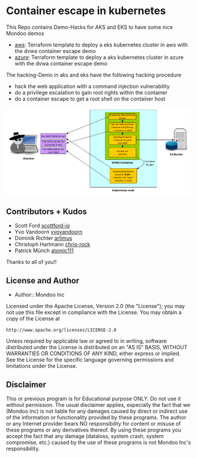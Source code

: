 # Container escape in kubernetes

This Repo contains Demo-Hacks for AKS and EKS to have some nice Mondoo demos

- [aws](aws): Terraform template to deploy a eks kubernetes cluster in aws with the dvwa container escape demo
- [azure](azure): Terraform template to deploy a aks kubernetes cluster in azure with the dvwa container escape demo

The hacking-Demo in aks and eks have the following hacking procedure

- hack the web application with a command injection vulnerability
- do a privilege escalation to gain root rights within the container
- do a container escape to get a root shell on the container host

![Attack picture](assets/container-escape.png)

## Contributors + Kudos

* Scott Ford [scottford-io](https://github.com/scottford-io)
* Yvo Vandoorn [yvovandoorn](https://github.com/yvovandoorn)
* Dominik Richter [arlimus](https://github.com/arlimus)
* Christoph Hartmann [chris-rock](https://github.com/chris-rock)
* Patrick Münch [atomic111](https://github.com/atomic111)

Thanks to all of you!!

## License and Author

* Author:: Mondoo Inc

Licensed under the Apache License, Version 2.0 (the "License");
you may not use this file except in compliance with the License.
You may obtain a copy of the License at

    http://www.apache.org/licenses/LICENSE-2.0

Unless required by applicable law or agreed to in writing, software
distributed under the License is distributed on an "AS IS" BASIS,
WITHOUT WARRANTIES OR CONDITIONS OF ANY KIND, either express or implied.
See the License for the specific language governing permissions and
limitations under the License.

## Disclaimer

This or previous program is for Educational purpose ONLY. Do not use it without permission. The usual disclaimer applies, especially the fact that we (Mondoo Inc) is not liable for any damages caused by direct or indirect use of the information or functionality provided by these programs. The author or any Internet provider bears NO responsibility for content or misuse of these programs or any derivatives thereof. By using these programs you accept the fact that any damage (dataloss, system crash, system compromise, etc.) caused by the use of these programs is not Mondoo Inc's responsibility.
